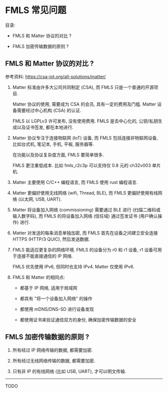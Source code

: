 # FMLS 常见问题

目录:

- FMLS 和 Matter 协议的对比 ?

- FMLS 加密传输数据的原则 ?

## FMLS 和 Matter 协议的对比 ?

参考资料: <https://csa-iot.org/all-solutions/matter/>

1. Matter 标准由许多大公司共同制定 (CSA), 而 FMLS 只是一个普通的开源项目.

   Matter 协议的使用, 需要成为 CSA 的会员, 具有一定的费用及门槛. Matter
   设备需要经过中心机构 (CSA) 的认证.

   FMLS 以 LGPLv3 许可发布, 没有使用费用. FMLS 是去中心化的,
   公钥/私钥生成以及证书签发, 都在本地进行.

2. Matter 协议专注于连接物联网 (IoT) 设备, 而 FMLS 包括连接非物联网设备,
   比如台式机, 笔记本, 手机, 平板, 服务器等.

   在功能以及协议复杂度方面, FMLS 要简单很多.

   FMLS 更注重低成本. 比如 fmls_r2c3p 可以支持仅 0.8 元的 ch32v003 单片机.

3. Matter 主要使用 C/C++ 编程语言, 而 FMLS 使用 rust 编程语言.

4. Matter 更偏好使用无线网络 (wifi, Thread, BLE), 而 FMLS 更偏好使用有线网络
   (以太网, USB, UART).

5. Matter 将设备加入网络 (commissioning) 需要通过 BLE 进行
   (扫描二维码或输入数字码), 而 FMLS 的将设备加入网络 (信任域) 通过签发证书
   (用户确认操作) 进行.

6. Matter 对发送的每条消息单独加密, 而 FMLS 首先在设备之间建立安全连接 HTTPS
   (HTTP/3 QUIC), 然后发送数据.

7. FMLS 能适应更复杂的网络环境. FMLS 的设备分为 r0 和 r1 设备, r1
   设备可用于连接不能直接通信的 IP 网络.

   FMLS 优先使用 IPv6, 但同时也支持 IPv4. Matter 仅使用 IPv6.

8. FMLS 和 Matter 的相同点:

   - 都基于 IP 网络, 适用于局域网

   - 都具有 "将一个设备加入网络" 的操作

   - 都使用 mDNS/DNS-SD 进行设备发现

   - 都使用证书来验证通信双方的身份, 确保加密传输数据的安全

## FMLS 加密传输数据的原则 ?

1. 所有经过 IP 网络传输的数据, 都需要加密.

2. 所有经过无线网络传输的数据, 都需要加密.

3. 只有非 IP 的有线网络 (比如 USB, UART), 才可以明文传输.

---

TODO
